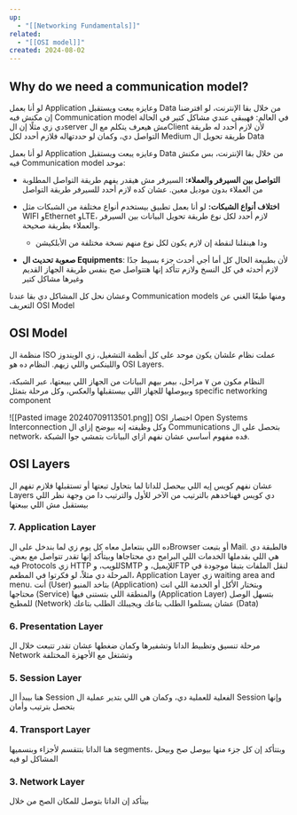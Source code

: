```yaml
---
up:
  - "[[Networking Fundamentals]]"
related:
  - "[[OSI model]]"
created: 2024-08-02
---
```


## Why do we need a communication model?
لو أنا بعمل Application وعايزه يبعت ويستقبل Data من خلال بقا الإنترنت، لو افترضنا إن مكنش فيه Communication model في العالم:
فهيبقى عندي مشاكل كتير في الحالة دي زي مثلًا إن الserver مش هيعرف يتكلم مع الClient لأن لازم أحدد له طريقة التواصل دي، وكمان لو حددتهاله فلازم أحدد لكل Medium طريقة تحويل ال Data 

لو أنا بعمل Application وعايزه يبعت ويستقبل Data من خلال بقا الإنترنت، بس مكنش فيه Communication model موحد:

- **التواصل بين السيرفر والعملاء:** السيرفر مش هيقدر يفهم طريقة التواصل المطلوبة من العملاء بدون موديل معين. عشان كده لازم أحدد للسيرفر طريقة التواصل
    
- **اختلاف أنواع الشبكات:** لو أنا بعمل تطبيق بيستخدم أنواع مختلفة من الشبكات مثل WIFI وEthernet وLTE، لازم أحدد لكل نوع طريقة تحويل البيانات بين السيرفر والعملاء بطريقة صحيحة.
   - ودا هينقلنا لنقطة إن لازم يكون لكل نوع منهم نسخة مختلفة من الأبلكيشن

- **صعوبة تحديث ال Equipments**: لأن بطبيعة الحال كل أما أجي أحدث جزء بسيط جدًا لازم أحدثه في كل النسخ ولازم تتأكد إنها هتتواصل صح بنفس طريقة الجهاز القديم
وغيرها مشاكل كتير

وعشان نحل كل المشاكل دي بقا عندنا Communication models ومنها طبعًا الغني عن التعريف OSI Model

## OSI Model
منظمة ال ISO عملت نظام علشان يكون موحد على كل أنظمة التشغيل، زي الويندوز واللينكس واللي زيهم. النظام ده هو OSI Layers.

النظام مكون من ٧ مراحل، بيمر بيهم البيانات من الجهاز اللي بيبعتها، عبر الشبكة، وبيوصلها للجهاز اللي بيستقبلها والعكس، وكل مرحلة بتمثل specific networking component

![[Pasted image 20240709113501.png]]
OSI اختصار Open Systems Interconnection
وكل وظيفته إنه بيوضح إزاي ال Communications بتحصل على ال network، فده مفهوم أساسي عشان نفهم ازاي البيانات بتمشي جوا الشبكة.

## OSI Layers
عشان نفهم كويس إيه اللي بيحصل للداتا لما بتحاول تبعتها أو تستقبلها فلازم تفهم ال Layers دي كويس 
فهناخدهم بالترتيب من الآخر للأول
والترتيب دا من وجهة نظر اللي بيستقبل مش اللي بيبعتها
### 7. Application Layer
ده اللي بنتعامل معاه كل يوم زي لما بندخل على الBrowser أو بتبعت Mail. 
فالطبقة دي هي اللي بقدملها الخدمات اللي البرامج دي محتاجاها وبيتأكد إنها تقدر تتواصل مع بعض.
فيه Protocols زي HTTP للويب، وSMTP للإيميل، وFTP لنقل الملفات بتبقا موجودة في المرحلة دي
مثلاً، لو فكرتوا في المطعم، Application Layer زي waiting area and menu. 
أنت (User) بتاخد المنيو (Application) وبتختار الأكل أو الخدمة اللي انت محتاجها (Service) والمنطقة اللي بتستنى فيها (Application Layer) بتسهل الوصل للمطبخ (Network) عشان يستلموا الطلب بتاعك ويجيبلك الطلب بتاعك (Data)

### 6. Presentation Layer
مرحلة تنسيق وتظبيط الداتا وتشفيرها وكمان ضغطها عشان تقدر تتبعت خلال ال Network وتشتغل مع الأجهزة المختلفة
### 5. Session Layer
هنا بيبدأ ال Session الفعلية للعملية دي، وكمان هي اللي بتدير عملية ال Session وإنها بتحصل بترتيب وأمان
### 4. Transport Layer
هنا الداتا بتتقسم لأجزاء وبنسميها segments، وبتتأكد إن كل جزء منها بيوصل صح وبيحل المشاكل لو فيه
### 3. Network Layer
بيتأكد إن الداتا بتوصل للمكان الصح من خلال 